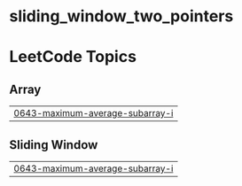 # sliding_window_two_pointers

<!---LeetCode Topics Start-->
# LeetCode Topics
## Array
|  |
| ------- |
| [0643-maximum-average-subarray-i](https://github.com/nachiiiket/sliding_window_two_pointers/tree/master/0643-maximum-average-subarray-i) |
## Sliding Window
|  |
| ------- |
| [0643-maximum-average-subarray-i](https://github.com/nachiiiket/sliding_window_two_pointers/tree/master/0643-maximum-average-subarray-i) |
<!---LeetCode Topics End-->